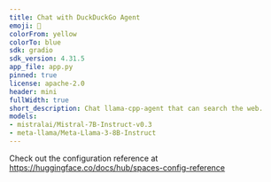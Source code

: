 ```yaml
---
title: Chat with DuckDuckGo Agent
emoji: 🦆
colorFrom: yellow
colorTo: blue
sdk: gradio
sdk_version: 4.31.5
app_file: app.py
pinned: true
license: apache-2.0
header: mini
fullWidth: true
short_description: Chat llama-cpp-agent that can search the web.
models:
- mistralai/Mistral-7B-Instruct-v0.3
- meta-llama/Meta-Llama-3-8B-Instruct
---
```


Check out the configuration reference at https://huggingface.co/docs/hub/spaces-config-reference